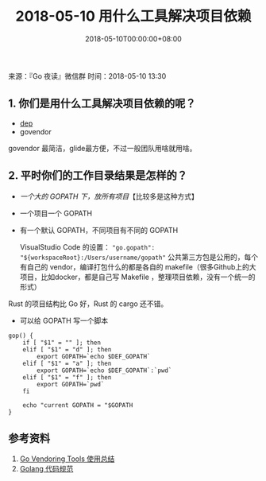﻿---
title: 2018-05-10 用什么工具解决项目依赖
date: 2018-05-10T00:00:00+08:00
---
来源：『Go 夜读』微信群
时间：2018-05-10 13:30

## 1. 你们是用什么工具解决项目依赖的呢？

- [dep](https://github.com/golang/dep)
- govendor

govendor 最简洁，glide最方便，不过一般团队用啥就用啥。

## 2. 平时你们的工作目录结果是怎样的？

- *一个大的 GOPATH 下，放所有项目*【比较多是这种方式】
- 一个项目一个 GOPATH
- 有一个默认 GOPATH，不同项目有不同的 GOPATH
	
	VisualStudio Code 的设置： `"go.gopath": "${workspaceRoot}:/Users/username/gopath"`
	公共第三方包是公用的，每个有自己的 vendor，编译打包什么的都是各自的 makefile（很多Github上的大项目，比如docker，都是自己写 Makefile ，整理项目依赖，没有一个统一的形式）

Rust 的项目结构比 Go 好，Rust 的 cargo 还不错。

- 可以给 GOPATH 写一个脚本

```shell
gop() {
	if [ "$1" = "" ]; then
	elif [ "$1" = "d" ]; then
		export GOPATH=`echo $DEF_GOPATH`
	elif [ "$1" = "a" ]; then
		export GOPATH=`echo $DEF_GOPATH`:`pwd`
	elif [ "$1" = "f" ]; then
		export GOPATH=`pwd`
	fi

	echo "current GOPATH = "$GOPATH
}
```

## 参考资料

1. [Go Vendoring Tools 使用总结](http://researchlab.github.io/2016/05/24/comparison-of-Go-Vendoring-Tools/)
2. [Golang 代码规范](https://sheepbao.github.io/post/golang_code_specification/)